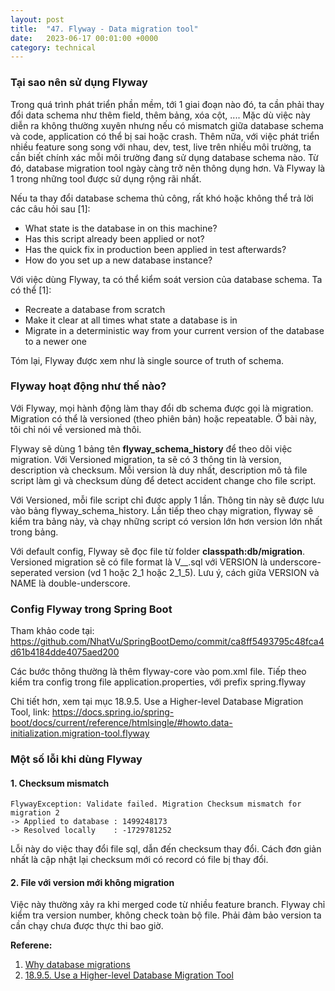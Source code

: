 ```yaml
---
layout: post
title:  "47. Flyway - Data migration tool"
date:   2023-06-17 00:01:00 +0000
category: technical
---
```


### Tại sao nên sử dụng Flyway
Trong quá trình phát triển phần mềm, tới 1 giai đoạn nào đó, ta cần phải thay đổi data schema như thêm field, thêm bảng, xóa cột, .... Mặc dù việc này diễn ra không thường xuyên nhưng nếu có mismatch giữa database schema và code, application có thể bị sai hoặc crash. Thêm nữa, với việc phát triển nhiều feature song song với nhau, dev, test, live trên nhiều môi trường, ta cần biết chính xác mỗi môi trường đang sử dụng database schema nào. Từ đó, database migration tool ngày càng trở nên thông dụng hơn. Và Flyway là 1 trong những tool được sử dụng rộng rãi nhất. 

Nếu ta thay đổi database schema thủ công, rất khó hoặc không thể trả lời các câu hỏi sau [1]: 
- What state is the database in on this machine?
- Has this script already been applied or not?
- Has the quick fix in production been applied in test afterwards?
- How do you set up a new database instance?

Với việc dùng Flyway, ta có thể kiểm soát version của database schema. Ta có thể [1]: 
- Recreate a database from scratch
- Make it clear at all times what state a database is in
- Migrate in a deterministic way from your current version of the database to a newer one

Tóm lại, Flyway được xem như là single source of truth of schema.

### Flyway hoạt động như thế nào? 
Với Flyway, mọi hành động làm thay đổi db schema được gọi là migration. Migration có thể là versioned (theo phiên bản) hoặc repeatable. Ở bài này, tôi chỉ nói về versioned mà thôi. 

Flyway sẽ dùng 1 bảng tên **flyway_schema_history** để theo dõi việc migration. Với Versioned migration, ta sẽ có 3 thông tin là version, description và checksum. Mỗi version là duy nhất, description mô tả file script làm gì và checksum dùng để detect accident change cho file script. 

Với Versioned, mỗi file script chỉ được apply 1 lần. Thông tin này sẽ được lưu vào bảng flyway_schema_history. Lần tiếp theo chạy migration, flyway sẽ kiểm tra bảng này, và chạy những script có version lớn hơn version lớn nhất trong bảng. 

Với default config, Flyway sẽ đọc file từ folder **classpath:db/migration**. Versioned migration sẽ có file format là V<VERSION>__<NAME>.sql với VERSION là underscore-seperated version (vd 1 hoặc 2_1 hoặc 2_1_5). Lưu ý, cách giữa VERSION và NAME là double-underscore. 

### Config Flyway trong Spring Boot 
Tham khảo code tại: https://github.com/NhatVu/SpringBootDemo/commit/ca8ff5493795c48fca4d61b4184dde4075aed200

Các bước thông thường là thêm flyway-core vào pom.xml file. Tiếp theo kiểm tra config trong file application.properties, với prefix spring.flyway 

Chi tiết hơn, xem tại mục 18.9.5. Use a Higher-level Database Migration Tool, link: https://docs.spring.io/spring-boot/docs/current/reference/htmlsingle/#howto.data-initialization.migration-tool.flyway

### Một số lỗi khi dùng Flyway 
#### 1. Checksum mismatch 
```
FlywayException: Validate failed. Migration Checksum mismatch for migration 2
-> Applied to database : 1499248173
-> Resolved locally    : -1729781252
```

Lỗi này do việc thay đổi file sql, dẫn đến checksum thay đổi. Cách đơn giản nhất là cập nhật lại checksum mới có record có file bị thay đổi. 

#### 2. File với version mới không migration 
Việc này thường xảy ra khi merged code từ nhiều feature branch. Flyway chỉ kiểm tra version number, không check toàn bộ file. Phải đảm bảo version ta cần chạy chưa được thực thi bao giờ. 


**Referene:** 
1. [Why database migrations](https://documentation.red-gate.com/fd/why-database-migrations-184127574.html)
2. [18.9.5. Use a Higher-level Database Migration Tool](https://docs.spring.io/spring-boot/docs/current/reference/htmlsingle/#howto.data-initialization.migration-tool.flyway)
